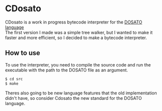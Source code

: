 # CDosato

CDosato is a work in progress bytecode interpreter for the [DOSATO language](https://github.com/Robotnik08/Dosato)<br>
The first version I made was a simple tree walker, but I wanted to make it faster and more efficient, so I decided to make a bytecode interpreter.

## How to use

To use the interpreter, you need to compile the source code and run the executable with the path to the DOSATO file as an argument.

```bash
$ cd src
$ make
```

Theres also going to be new language features that the old implementation didn't have, so consider Cdosato the new standard for the DOSATO language.
